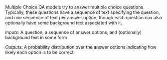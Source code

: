 Multiple Choice QA models try to answer multiple choice questions.  Typically, these questions
have a sequence of text specifying the question, and one sequence of text per answer option,
though each question can also optionally have some background text associated with it.

*Inputs:* A question, a sequence of answer options, and (optionally) background text in some form

*Outputs:* A probability distribution over the answer options indicating how likely each option is
to be correct
